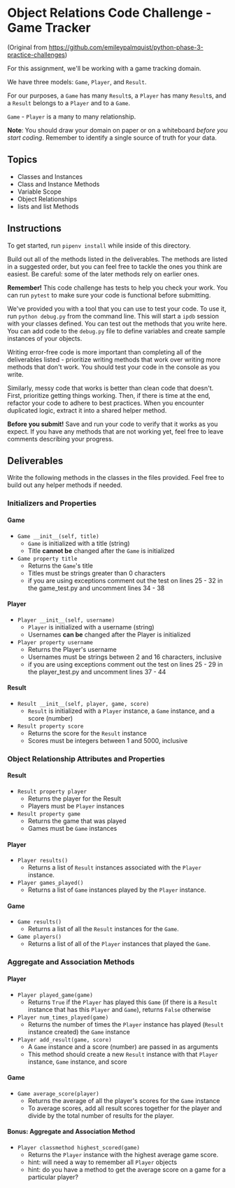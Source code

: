 # Object Relations Code Challenge - Game Tracker
(Original from https://github.com/emileypalmquist/python-phase-3-practice-challenges)

For this assignment, we'll be working with a game tracking domain.

We have three models: `Game`, `Player`, and `Result`.

For our purposes, a `Game` has many `Result`s, a `Player` has many
`Result`s, and a `Result` belongs to a `Player` and to a `Game`.

`Game` - `Player` is a many to many relationship.

**Note**: You should draw your domain on paper or on a whiteboard _before you
start coding_. Remember to identify a single source of truth for your data.

## Topics

- Classes and Instances
- Class and Instance Methods
- Variable Scope
- Object Relationships
- lists and list Methods

## Instructions

To get started, run `pipenv install` while inside of this directory.

Build out all of the methods listed in the deliverables. The methods are listed
in a suggested order, but you can feel free to tackle the ones you think are
easiest. Be careful: some of the later methods rely on earlier ones.

**Remember!** This code challenge has tests to help you check your work. You
can run `pytest` to make sure your code is functional before submitting.

We've provided you with a tool that you can use to test your code. To use it,
run `python debug.py` from the command line. This will start a `ipdb` session
with your classes defined. You can test out the methods that you write here. You
can add code to the `debug.py` file to define variables and create sample
instances of your objects.

Writing error-free code is more important than completing all of the
deliverables listed - prioritize writing methods that work over writing more
methods that don't work. You should test your code in the console as you write.

Similarly, messy code that works is better than clean code that doesn't. First,
prioritize getting things working. Then, if there is time at the end, refactor
your code to adhere to best practices. When you encounter duplicated logic,
extract it into a shared helper method.

**Before you submit!** Save and run your code to verify that it works as you
expect. If you have any methods that are not working yet, feel free to leave
comments describing your progress.

## Deliverables

Write the following methods in the classes in the files provided. Feel free to
build out any helper methods if needed.

### Initializers and Properties

#### Game

- `Game __init__(self, title)`
  - `Game` is initialized with a title (string)
  - Title **cannot be** changed after the `Game` is initialized
- `Game property title`
  - Returns the `Game`'s title
  - Titles must be strings greater than 0 characters
  - if you are using exceptions comment out the test on lines 25 - 32 in the game_test.py and uncomment lines 34 - 38

#### Player

- `Player __init__(self, username)`
  - `Player` is initialized with a username (string)
  - Usernames **can be** changed after the Player is initialized
- `Player property username`
  - Returns the Player's username
  - Usernames must be strings between 2 and 16 characters,
    inclusive
  - if you are using exceptions comment out the test on lines 25 - 29 in the player_test.py and uncomment lines 37 - 44

#### Result

- `Result __init__(self, player, game, score)`
  - `Result` is initialized with a `Player` instance, a `Game` instance, and a
    score (number)
- `Result property score`
  - Returns the score for the `Result` instance
  - Scores must be integers between 1 and 5000, inclusive

### Object Relationship Attributes and Properties

#### Result

- `Result property player`
  - Returns the player for the Result
  - Players must be `Player` instances
- `Result property game`
  - Returns the game that was played
  - Games must be `Game` instances

#### Player

- `Player results()`
  - Returns a list of `Result` instances associated with the `Player` instance.
- `Player games_played()`
  - Returns a list of `Game` instances played by the `Player` instance.

#### Game

- `Game results()`
  - Returns a list of all the `Result` instances for the `Game`.
- `Game players()`
  - Returns a list of all of the `Player` instances that played the `Game`.

### Aggregate and Association Methods

#### Player

- `Player played_game(game)`
  - Returns `True` if the `Player` has played this `Game` (if there is a
    `Result` instance that has this `Player` and `Game`), returns `False`
    otherwise
- `Player num_times_played(game)`
  - Returns the number of times the `Player` instance has played (`Result` instance created) the `Game` instance
- `Player add_result(game, score)`
  - A `Game` instance and a score (number) are passed in as arguments
  - This method should create a new `Result` instance with that `Player` instance, `Game` instance, and score

#### Game

- `Game average_score(player)`
  - Returns the average of all the player's scores for the `Game` instance
  - To average scores, add all result scores together for the player and divide by the total number
    of results for the player.

#### Bonus: Aggregate and Association Method

- `Player classmethod highest_scored(game)`
  - Returns the `Player` instance with the highest average game score.
  - hint: will need a way to remember all `Player` objects
  - hint: do you have a method to get the average score on a game for a particular player?
